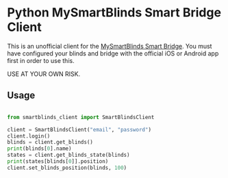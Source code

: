 # Python MySmartBlinds Smart Bridge Client

This is an unofficial client for the [MySmartBlinds Smart Bridge](https://www.mysmartblinds.com/products/smart-hub). You 
must have configured your blinds and bridge with the official iOS or Android app first in order to use this.

USE AT YOUR OWN RISK.

## Usage

```python

from smartblinds_client import SmartBlindsClient

client = SmartBlindsClient("email", "password")
client.login()
blinds = client.get_blinds()
print(blinds[0].name)
states = client.get_blinds_state(blinds)
print(states[blinds[0]].position)
client.set_blinds_position(blinds, 100)

```
